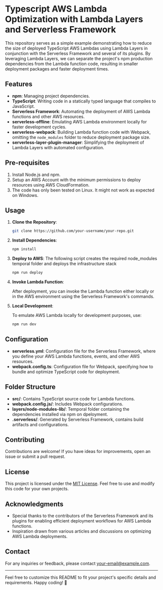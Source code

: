 # Typescript AWS Lambda Optimization with Lambda Layers and Serverless Framework

This repository serves as a simple example demonstrating how to reduce the size of deployed TypeScript AWS Lambdas using Lambda Layers in conjunction with the Serverless Framework and several of its plugins. By leveraging Lambda Layers, we can separate the project's npm production dependencies from the Lambda function code, resulting in smaller deployment packages and faster deployment times.

## Features

- **npm**: Managing project dependencies.
- **TypeScript**: Writing code in a statically typed language that compiles to JavaScript.
- **Serverless Framework**: Automating the deployment of AWS Lambda functions and other AWS resources.
- **serverless-offline**: Emulating AWS Lambda environment locally for faster development cycles.
- **serverless-webpack**: Building Lambda function code with Webpack, omitting the `node_modules` folder to reduce deployment package size.
- **serverless-layer-plugin-manager**: Simplifying the deployment of Lambda Layers with automated configuration.

## Pre-requisites

1. Install Node.js and npm.
2. Setup an AWS Account with the minimum permissions to deploy resources using AWS CloudFormation.
3. The code has only been tested on Linux. It might not work as expected on Windows.

## Usage

1. **Clone the Repository**:

    ```bash
    git clone https://github.com/your-username/your-repo.git
    ```

2. **Install Dependencies**:

    ```bash
    npm install
    ```

3. **Deploy to AWS**: The following script creates the required node_modules temporal folder and deploys the infrastructure stack

    ```bash
    npm run deploy
    ```

4. **Invoke Lambda Function**:

    After deployment, you can invoke the Lambda function either locally or in the AWS environment using the Serverless Framework's commands.

5. **Local Development**:

    To emulate AWS Lambda locally for development purposes, use:

    ```bash
    npm run dev
    ```

## Configuration

- **serverless.yml**: Configuration file for the Serverless Framework, where you define your AWS Lambda functions, events, and other AWS resources.
- **webpack.config.ts**: Configuration file for Webpack, specifying how to bundle and optimize TypeScript code for deployment.

## Folder Structure

- **src/**: Contains TypeScript source code for Lambda functions.
- **webpack.config.js/**: Includes Webpack configurations.
- **layers/node-modules-lib/**: Temporal folder containing the dependencies installed via npm on dpeloyment.
- **.serverless/**: Generated by Serverless Framework, contains build artifacts and configurations.

## Contributing

Contributions are welcome! If you have ideas for improvements, open an issue or submit a pull request.

## License

This project is licensed under the [MIT License](LICENSE). Feel free to use and modify this code for your own projects.

## Acknowledgments

- Special thanks to the contributors of the Serverless Framework and its plugins for enabling efficient deployment workflows for AWS Lambda functions.
- Inspiration drawn from various articles and discussions on optimizing AWS Lambda deployments.

## Contact

For any inquiries or feedback, please contact [your-email@example.com](mailto:your-email@example.com).

---

Feel free to customize this README to fit your project's specific details and requirements. Happy coding! 🚀
